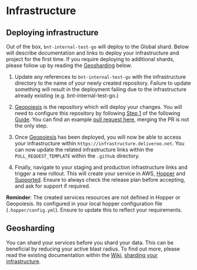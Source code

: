 # Infrastructure

## Deploying infrastructure

Out of the box, `bnt-internal-test-go` will deploy to the Global shard. Below will describe documentation and links to
deploy your infrastructure and project for the first time. If you require deploying to additional shards, please follow
up by reading the [Geosharding](#geosharding) below.

1. Update any references to `bnt-internal-test-go` with the infrastructure directory to the name of your newly created
   repository. Failure to update something will result in the deployment failing due to the infrastructure already existing
   (e.g. bnt-internal-test-go.)

2. [Geopoiesis](https://github.com/deliveroo/geopoiesis) is the repository which will
   deploy your changes. You will need to configure this repository by following
   [Step 1](https://deliveroo.atlassian.net/wiki/spaces/RLE/pages/3790209236/Terraform+-+Extracting+an+App+to+its+own+Scope#Step-1---create-the-scope-configuration-in-geopoiesis-itself)
   of the following [Guide](https://deliveroo.atlassian.net/wiki/spaces/RLE/pages/3790209236/Terraform+-+Extracting+an+App+to+its+own+Scope#Step-1---create-the-scope-configuration-in-geopoiesis-itself).
   You can find an example [pull request here](https://github.com/deliveroo/geopoiesis/pull/1136/files), merging the PR is
   not the only step.

3. Once [Geopoiesis](https://github.com/deliveroo/geopoiesis) has been deployed, you will now be able to access your
   infrastructure within `https://infrastructure.deliveroo.net`.  You can now update the related infrastructure links within
   the `PULL_REQUEST_TEMPLATE` within the `.github` directory.

4. Finally, navigate to your staging and production infrastructure links and trigger a new rollout. This will create
   your service in AWS, [Hopper](http://go/hopper) and [Supported](http://go/supported).
   Ensure to always check the release plan before accepting, and ask for support if required.

**Reminder**: The created services resources are not defined in Hopper or Geopoiesis. Its configured in your local 
hopper configuration file (`.hopper/config.yml`). Ensure to update this to reflect your requirements.

## Geosharding

You can shard your services before you shard your data. This can be beneficial by reducing your active blast radius. To
find out more, please read the existing documentation within the [Wiki](http://go/wiki),
[sharding your infrastructure](https://deliveroo.atlassian.net/wiki/spaces/GEO/pages/3755671574/Sharding+your+Infrastructure).
